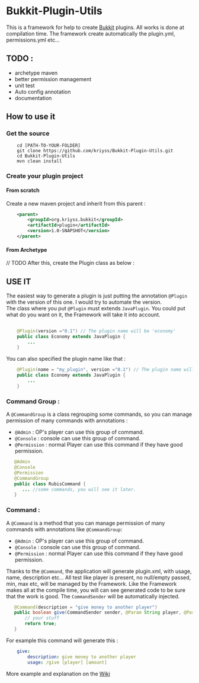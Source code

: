 Bukkit-Plugin-Utils
===================

This is a framework for help to create [Bukkit](http://bukkit.org/) plugins. All works is done at compilation time.
The framework create automatically the plugin.yml, permissions.yml etc...

## TODO :
* archetype maven
* better permission management
* unit test
* Auto config annotation
* documentation

## How to use it
### Get the source
```
    cd [PATH-TO-YOUR-FOLDER]
    git clone https://github.com/kriyss/Bukkit-Plugin-Utils.git
    cd Bukkit-Plugin-Utils
    mvn clean install
```
### Create your plugin project
#### From scratch
Create a new maven project and inherit from this parent : 
```xml
    <parent>
        <groupId>org.kriyss.bukkit</groupId>
        <artifactId>plugin</artifactId>
        <version>1.0-SNAPSHOT</version>
    </parent>
```
#### From Archetype
// TODO
After this, create the Plugin class as below : 

## USE IT 
The easiest way to generate a plugin is just putting the annotation `@Plugin` with the version of this one. I would try to automate the version.<br>
The class where you put `@Plugin` must extends `JavaPlugin`. You could put what do you want on it, the Framework will take it into account.
```java
    
    @Plugin(version ="0.1") // The plugin name will be 'economy'
    public class Economy extends JavaPlugin {
        ...
    }
```
You can also specified the plugin name like that : 

```java
    @Plugin(name = "my_plugin", version ="0.1") // The plugin name will be 'my_plugin'
    public class Economy extends JavaPlugin {
        ...
    }
```
### Command Group :

A `@CommandGroup` is a class regrouping some commands, so you can manage permission of many commands with annotations :
* `@Admin` : OP's player can use this group of command.
* `@Console` : console can use this group of command.
* `@Permission` : normal Player can use this command if they have good permission.

```java
   @Admin
   @Console
   @Permission
   @CommandGroup
   public class RubisCommand {
      ... //some commands, you will see it later.
   }
```
### Command :
A `@Command` is a method that you can manage permission of many commands with annotations like `@CommandGroup`:
* `@Admin` : OP's player can use this group of command.
* `@Console` : console can use this group of command.
* `@Permission` : normal Player can use this command if they have good permission.

Thanks to the `@Command`, the application will generate plugin.xml, with usage, name, description etc...
All test like player is present, no null/empty passed, min, max etc, will be managed by the Framework.
Like the Framework makes all at the compile time, you will can see generated code to be sure that the work is good.
The `CommandSender` will be automatically injected.
```java
   @Command(description = "give money to another player")
   public boolean give(CommandSender sender, @Param String player, @Param int amount){
       // your stuff
       return true;
   }
```
For example this command will generate this : 
```yml
    give:
        description: give money to another player
        usage: /give [player] [amount] 
```

More example and explanation on the [Wiki](https://github.com/kriyss/Bukkit-Plugin-Utils/wiki)
